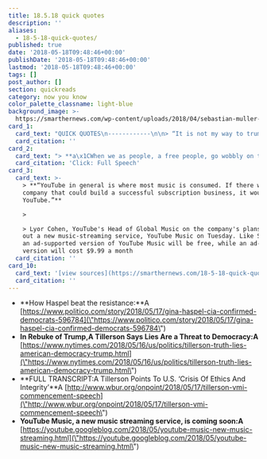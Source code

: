 ```yaml
---
title: 18.5.18 quick quotes
description: ''
aliases:
  - 18-5-18-quick-quotes/
published: true
date: '2018-05-18T09:48:46+00:00'
publishDate: '2018-05-18T09:48:46+00:00'
lastmod: '2018-05-18T09:48:46+00:00'
tags: []
post_author: []
section: quickreads
category: now you know
color_palette_classname: light-blue
background_image: >-
  https://smarthernews.com/wp-content/uploads/2018/04/sebastian-muller-52-unsplash-scaled.jpg
card_1:
  card_text: "QUICK QUOTES\n------------\n\n> “It is not my way to trumpet the fact that I am a woman up for the top job, but I would be remiss in not remarking on it a\x13 not least because of the outpouring of support from young women at CIA who consider it a good sign for their own prospects.”\n> \n> Gina Haspel last week before her confirmation THIS week as the first woman CIA Director in American history."
  card_citation: ''
card_2:
  card_text: "> **a\x1CWhen we as people, a free people, go wobbly on the truth even on what may seem the most trivial matters, we go wobbly on America.a\x1D**\n> \n> Rex Tillerson, frmr Sec. of State, commencement speech, Virginia Military Institute. Reported as a \"rebuke\" of his former boss, Pres. Trump. SmartHER Tip? Read it in full.\n\n[Click: Full Speech](http://www.wbur.org/onpoint/2018/05/17/tillerson-vmi-commencement-speech)"
  card_citation: 'Click: Full Speech'
card_3:
  card_text: >-
    > **“YouTube in general is where most music is consumed. If there was ever a
    company that could build a successful subscription business, it would be
    YouTube.”**

    > 

    > Lyor Cohen, YouTube's Head of Global Music on the company's plans to roll
    out a new music-streaming service, YouTube Music on Tuesday. Like Spotify,
    an ad-supported version of YouTube Music will be free, while an ad-free
    version will cost $9.99 a month
  card_citation: ''
card_10:
  card_text: '[view sources](https://smarthernews.com/18-5-18-quick-quotes/)'
  card_citation: ''
---
```

*   **How Haspel beat the resistance:**A [https://www.politico.com/story/2018/05/17/gina-haspel-cia-confirmed-democrats-596784](\"https://www.politico.com/story/2018/05/17/gina-haspel-cia-confirmed-democrats-596784\")
*   **In Rebuke of Trump,A Tillerson Says Lies Are a Threat to Democracy:A** [https://www.nytimes.com/2018/05/16/us/politics/tillerson-truth-lies-american-democracy-trump.html](\"https://www.nytimes.com/2018/05/16/us/politics/tillerson-truth-lies-american-democracy-trump.html\")
*   **FULL TRANSCRIPT:A Tillerson Points To U.S. ‘Crisis Of Ethics And Integrity’**A [http://www.wbur.org/onpoint/2018/05/17/tillerson-vmi-commencement-speech](\"http://www.wbur.org/onpoint/2018/05/17/tillerson-vmi-commencement-speech\")
*   **YouTube Music, a new music streaming service, is coming soon:A** [https://youtube.googleblog.com/2018/05/youtube-music-new-music-streaming.html](\"https://youtube.googleblog.com/2018/05/youtube-music-new-music-streaming.html\")
